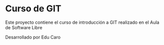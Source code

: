# Curso de GIT

Este proyecto contiene el curso de introducción a GIT realizado en el Aula de Software Libre

Desarrollado por Edu Caro
